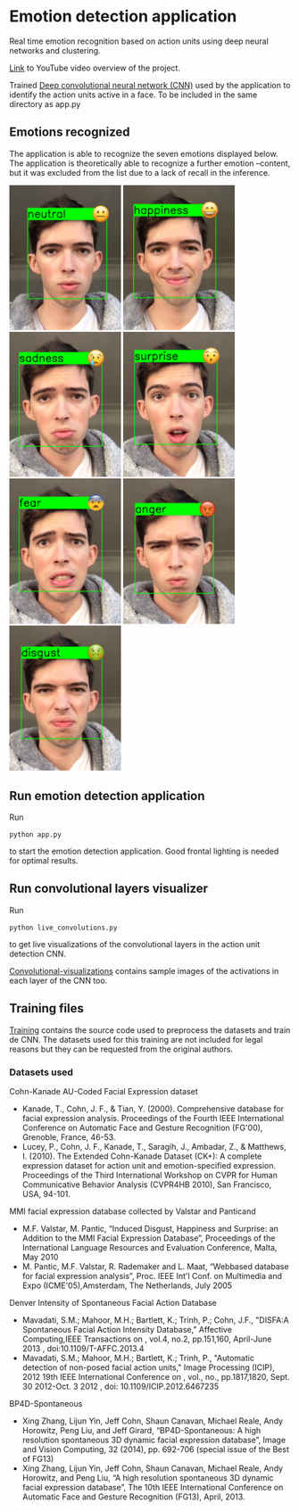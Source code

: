 # Emotion detection application
Real time emotion recognition based on action units using deep neural networks and clustering. 

[Link](https://www.youtube.com/watch?v=8apggYgj4HA) to YouTube video overview of the project.

Trained [Deep convolutional neural network (CNN)](https://mega.nz/#!9wYUFQra!UJ6tMEUWOe917BE-YpCIYAISnTGf8RfXhFLwdsmzeCE) used by the application to identify the action units active in a face. To be included in the same directory as app.py


## Emotions recognized
The application is able to recognize the seven emotions displayed below. The application is theoretically able to recognize a further emotion –content, but it was excluded from the list due to a lack of recall in the inference.

<span>
<img src="https://raw.githubusercontent.com/pablolluchr/emotion-detection-app/master/preview/neutral.png"  width="200"/>
<img src="https://raw.githubusercontent.com/pablolluchr/emotion-detection-app/master/preview/happiness.png"  width="200"/>
<img src="https://raw.githubusercontent.com/pablolluchr/emotion-detection-app/master/preview/sadness.png"  width="200"/>
<img src="https://raw.githubusercontent.com/pablolluchr/emotion-detection-app/master/preview/surprise.png"  width="200"/>
<img src="https://raw.githubusercontent.com/pablolluchr/emotion-detection-app/master/preview/fear.png"  width="200"/>
<img src="https://raw.githubusercontent.com/pablolluchr/emotion-detection-app/master/preview/anger.png"  width="200"/>
<img src="https://raw.githubusercontent.com/pablolluchr/emotion-detection-app/master/preview/disgust.png"  width="200"/>
</span>

## Run emotion detection application
Run
```console
python app.py
```
to start the emotion detection application. Good frontal lighting is needed for optimal results.

## Run convolutional layers visualizer
Run
```console
python live_convolutions.py
```
to get live visualizations of the convolutional layers in the action unit detection CNN.

[Convolutional-visualizations](convolutional-visualizations) contains sample images of the activations in each layer of the CNN too.

## Training files

[Training](training) contains the source code used to preprocess the datasets and train de CNN. The datasets used for this training are not included for legal reasons but they can be requested from the original authors.

### Datasets used
Cohn-Kanade AU-Coded Facial Expression dataset
* Kanade, T., Cohn, J. F., \& Tian, Y. (2000). Comprehensive database for facial expression analysis. Proceedings of the Fourth IEEE International Conference on Automatic Face and Gesture Recognition (FG'00), Grenoble, France, 46-53.
* Lucey, P., Cohn, J. F., Kanade, T., Saragih, J., Ambadar, Z., \& Matthews, I. (2010). The Extended Cohn-Kanade Dataset (CK+): A complete expression dataset for action unit and emotion-specified expression. Proceedings of the Third International Workshop on CVPR for Human Communicative Behavior Analysis (CVPR4HB 2010), San Francisco, USA, 94-101.

MMI facial expression database collected by Valstar and Panticand
* M.F. Valstar, M. Pantic, “Induced Disgust, Happiness and Surprise: an Addition to the MMI Facial Expression Database”, Proceedings of the International Language Resources and Evaluation Conference, Malta, May 2010
* M. Pantic, M.F. Valstar, R. Rademaker and L. Maat, “Web­based database for facial expression analysis”, Proc. IEEE Int'l Conf. on Multimedia and Expo (ICME'05),Amsterdam, The Netherlands, July 2005

Denver Intensity of Spontaneous Facial Action Database
* Mavadati, S.M.; Mahoor, M.H.; Bartlett, K.; Trinh, P.; Cohn, J.F., "DISFA:A Spontaneous Facial Action Intensity Database," Affective Computing,IEEE Transactions on , vol.4, no.2, pp.151,160, April-June 2013 , doi:10.1109/T-AFFC.2013.4
* Mavadati, S.M.; Mahoor, M.H.; Bartlett, K.; Trinh, P., "Automatic detection of non-posed facial action units," Image Processing (ICIP), 2012 19th IEEE International Conference on , vol., no., pp.1817,1820, Sept. 30 2012-Oct. 3 2012 , doi: 10.1109/ICIP.2012.6467235

BP4D-Spontaneous
* Xing Zhang, Lijun Yin, Jeff Cohn, Shaun Canavan, Michael Reale, Andy Horowitz, Peng Liu, and Jeff Girard, “BP4D-Spontaneous: A high resolution spontaneous 3D dynamic facial expression database”, Image and Vision Computing, 32 (2014), pp. 692-706  (special issue of the Best of FG13)
* Xing Zhang, Lijun Yin, Jeff Cohn, Shaun Canavan, Michael Reale, Andy Horowitz, and Peng Liu, “A high resolution spontaneous 3D dynamic facial expression database”, The 10th IEEE International Conference on Automatic Face and Gesture Recognition (FG13),  April, 2013. 
